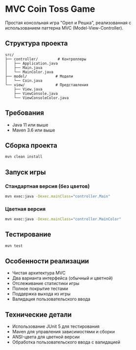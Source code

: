 # MVC Coin Toss Game

Простая консольная игра "Орел и Решка", реализованная с использованием паттерна MVC (Model-View-Controller).

## Структура проекта

```
src/
├── controller/         # Контроллеры
│   ├── Application.java
│   ├── Main.java
│   └── MainColor.java
├── model/             # Модели
│   └── Coin.java
└── view/              # Представления
    ├── View.java
    ├── ViewConsole.java
    └── ViewConsoleColor.java
```

## Требования

- Java 11 или выше
- Maven 3.6 или выше

## Сборка проекта

```bash
mvn clean install
```

## Запуск игры

### Стандартная версия (без цветов)
```bash
mvn exec:java -Dexec.mainClass="controller.Main"
```

### Цветная версия
```bash
mvn exec:java -Dexec.mainClass="controller.MainColor"
```

## Тестирование

```bash
mvn test
```

## Особенности реализации

- Чистая архитектура MVC
- Два варианта интерфейса (обычный и цветной)
- Отслеживание статистики игры
- Полное покрытие тестами
- Поддержка выхода из игры
- Валидация пользовательского ввода

## Технические детали

- Использование JUnit 5 для тестирования
- Maven для управления зависимостями и сборки
- ANSI-цвета для цветной версии
- Обработка пользовательского ввода с валидацией
